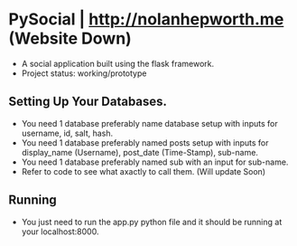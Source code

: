 # PySocial | http://nolanhepworth.me (Website Down)
* A social application built using the flask framework.
* Project status: working/prototype

## Setting Up Your Databases.
- You need 1 database preferably name database setup with inputs for username, id, salt, hash.
- You need 1 database preferably named posts setup with inputs for display_name (Username), post_date (Time-Stamp), sub-name.
- You need 1 database preferably named sub with an input for sub-name.
- Refer to code to see what axactly to call them. (Will update Soon)

## Running
- You just need to run the app.py python file and it should be running at your localhost:8000.
